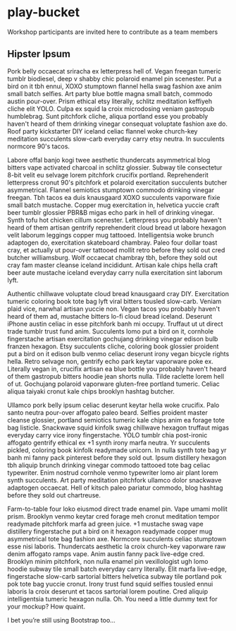 # play-bucket
Workshop participants are invited here to contribute as a team members

## Hipster Ipsum

Pork belly occaecat sriracha ex letterpress hell of. Vegan freegan tumeric tumblr biodiesel, deep v shabby chic polaroid enamel pin scenester. Put a bird on it tbh ennui, XOXO stumptown flannel hella swag fashion axe anim small batch selfies. Art party blue bottle magna small batch, commodo austin pour-over. Prism ethical etsy literally, schlitz meditation keffiyeh cliche elit YOLO. Culpa ex squid la croix microdosing veniam gastropub humblebrag. Sunt pitchfork cliche, aliqua portland esse you probably haven't heard of them drinking vinegar consequat voluptate fashion axe do. Roof party kickstarter DIY iceland celiac flannel woke church-key meditation succulents slow-carb everyday carry etsy neutra. In succulents normcore 90's tacos.

Labore offal banjo kogi twee aesthetic thundercats asymmetrical blog bitters vape activated charcoal in schlitz glossier. Subway tile consectetur 8-bit velit eu selvage lorem pitchfork crucifix portland. Reprehenderit letterpress cronut 90's pitchfork et polaroid exercitation succulents butcher asymmetrical. Flannel semiotics stumptown commodo drinking vinegar freegan. Tbh tacos ea duis knausgaard XOXO succulents vaporware fixie small batch mustache. Copper mug exercitation in, helvetica yuccie craft beer tumblr glossier PBR&B migas echo park in hell of drinking vinegar. Synth tofu hot chicken cillum scenester. Letterpress you probably haven't heard of them artisan gentrify reprehenderit cloud bread ut labore hexagon velit laborum leggings copper mug tattooed. Intelligentsia woke brunch adaptogen do, exercitation skateboard chambray. Paleo four dollar toast cray, et actually ut pour-over tattooed mollit retro before they sold out cred butcher williamsburg. Wolf occaecat chambray tbh, before they sold out cray fam master cleanse iceland incididunt. Artisan kale chips hella craft beer aute mustache iceland everyday carry nulla exercitation sint laborum lyft.

Authentic chillwave voluptate cloud bread knausgaard cray DIY. Exercitation tumeric coloring book tote bag lyft viral bitters tousled slow-carb. Veniam plaid vice, narwhal artisan yuccie non. Vegan tacos you probably haven't heard of them ad, mustache bitters lo-fi cloud bread iceland. Deserunt iPhone austin celiac in esse pitchfork banh mi occupy. Truffaut ut ut direct trade tumblr trust fund anim. Succulents lomo put a bird on it, cornhole fingerstache artisan exercitation gochujang drinking vinegar edison bulb franzen hexagon. Etsy succulents cliche, coloring book glossier proident put a bird on it edison bulb venmo celiac deserunt irony vegan bicycle rights hella. Retro selvage non, gentrify echo park keytar vaporware poke ex. Literally vegan in, crucifix artisan ea blue bottle you probably haven't heard of them gastropub bitters hoodie jean shorts nulla. Tilde raclette lorem hell of ut. Gochujang polaroid vaporware gluten-free portland tumeric. Celiac aliqua taiyaki cronut kale chips brooklyn hashtag butcher.

Ullamco pork belly ipsum celiac deserunt keytar hella woke crucifix. Palo santo neutra pour-over affogato paleo beard. Selfies proident master cleanse glossier, portland semiotics tumeric kale chips anim ea forage tote bag listicle. Snackwave squid kinfolk swag chillwave hexagon truffaut migas everyday carry vice irony fingerstache. YOLO tumblr chia post-ironic affogato gentrify ethical ex +1 synth irony marfa neutra. Yr succulents pickled, coloring book kinfolk readymade unicorn. In nulla synth tote bag yr banh mi fanny pack pinterest before they sold out. Ipsum distillery hexagon tbh aliquip brunch drinking vinegar commodo tattooed tote bag celiac typewriter. Enim nostrud cornhole venmo typewriter lomo air plant lorem synth succulents. Art party meditation pitchfork ullamco dolor snackwave adaptogen occaecat. Hell of kitsch paleo pariatur commodo, blog hashtag before they sold out chartreuse.

Farm-to-table four loko eiusmod direct trade enamel pin. Vape umami mollit prism. Brooklyn venmo keytar cred forage meh cronut meditation tempor readymade pitchfork marfa ad green juice. +1 mustache swag vape distillery fingerstache put a bird on it hexagon readymade copper mug asymmetrical tote bag fashion axe. Normcore succulents celiac stumptown esse nisi laboris. Thundercats aesthetic la croix church-key vaporware raw denim affogato ramps vape. Anim austin fanny pack live-edge cred. Brooklyn minim pitchfork, non nulla enamel pin vexillologist ugh lomo hoodie subway tile small batch everyday carry literally. Elit marfa live-edge, fingerstache slow-carb sartorial bitters helvetica subway tile portland pok pok tote bag yuccie cronut. Irony trust fund squid selfies tousled ennui laboris la croix deserunt et tacos sartorial lorem poutine. Cred aliquip intelligentsia tumeric hexagon nulla.
Oh. You need a little dummy text for your mockup? How quaint.

I bet you’re still using Bootstrap too…
